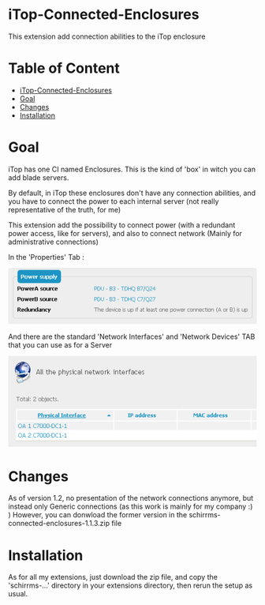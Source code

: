 # iTop-Connected-Enclosures
This extension add connection abilities to the iTop enclosure

# Table of Content
* [iTop-Connected-Enclosures](#itop-connected-enclosures)
* [Goal](#goal)
* [Changes](#changes)
* [Installation](#installation)

# Goal

iTop has one CI named Enclosures. This is the kind of 'box' in witch you can add blade servers.

By default, in iTop these enclosures don't have any connection abilities, and you have to connect the power to each internal server (not really representative of the truth, for me)

This extension add the possibility to connect power (with a redundant power access, like for servers), and also to connect network (Mainly for administrative connections)

In the 'Properties' Tab :

![Enclosure over connections](images/Enclosures-Power.png)

And there are the standard 'Network Interfaces' and 'Network Devices' TAB that you can use as for a Server

![Enclosure Network Interfaces](images/Enclosures-NIC.png)

# Changes

As of version 1.2, no presentation of the network connections anymore, but instead only Generic connections (as this work is mainly for my company :) ) However, you can donwload the former version in the schirrms-connected-enclosures-1.1.3.zip file

# Installation

As for all my extensions, just download the zip file, and copy the 'schirrms-...' directory in your extensions directory, then rerun the setup as usual.
